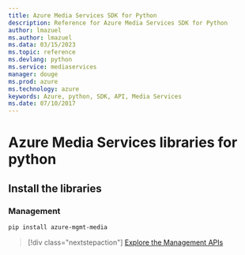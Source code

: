 ```yaml
---
title: Azure Media Services SDK for Python
description: Reference for Azure Media Services SDK for Python
author: lmazuel
ms.author: lmazuel
ms.data: 03/15/2023
ms.topic: reference
ms.devlang: python
ms.service: mediaservices
manager: douge
ms.prod: azure
ms.technology: azure
keywords: Azure, python, SDK, API, Media Services
ms.date: 07/10/2017
---
```

# Azure Media Services libraries for python

## Install the libraries


### Management

```bash
pip install azure-mgmt-media
```
> [!div class="nextstepaction"]
> [Explore the Management APIs](/python/api/overview/azure/mediaservices/management)